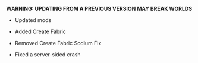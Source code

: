 **WARNING: UPDATING FROM A PREVIOUS VERSION MAY BREAK WORLDS**

- Updated mods

* Added Create Fabric

- Removed Create Fabric Sodium Fix

* Fixed a server-sided crash